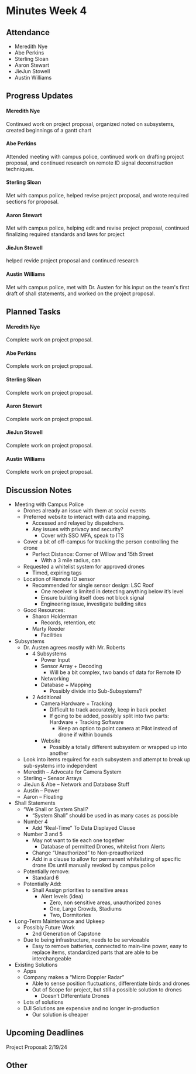 # Minutes Week 4

## Attendance
   - Meredith Nye
   - Abe Perkins
   - Sterling Sloan
   - Aaron Stewart
   - JieJun Stowell
   - Austin Williams

## Progress Updates
#### Meredith Nye
Continued work on project proposal, organized noted on subsystems, created beginnings of a gantt chart
#### Abe Perkins
Attended meeting with campus police, continued work on drafting project proposal, and continued research on remote ID signal deconstruction techniques.
#### Sterling Sloan
Met with campus police, helped revise project proposal, and wrote required sections for proposal.
#### Aaron Stewart
Met with campus police, helping edit and revise project proposal, continued finalizing required standards and laws for project
#### JieJun Stowell
helped revide project proposal and continued research
#### Austin Williams
Met with campus police, met with Dr. Austen for his input on the team's first draft of shall statements, and worked on the project proposal. 

## Planned Tasks
#### Meredith Nye
Complete work on project proposal. 
#### Abe Perkins
Complete work on project proposal. 
#### Sterling Sloan
Complete work on project proposal.
#### Aaron Stewart
Complete work on project proposal.
#### JieJun Stowell
Complete work on project proposal. 
#### Austin Williams
Complete work on project proposal.

## Discussion Notes
- Meeting with Campus Police
   - Drones already an issue with them at social events
   - Preferred website to interact with data and mapping.
      - Accessed and relayed by dispatchers.
      - Any issues with privacy and security?
         - Cover with SSO MFA, speak to ITS
   - Cover a bit of off-campus for tracking the person controlling the drone
      - Perfect Distance: Corner of Willow and 15th Street
         - With a 3 mile radius, can
   - Requested a whitelist system for approved drones
      - Timed, expiring tags
   - Location of Remote ID sensor
      - Recommended for single sensor design: LSC Roof
         - One receiver is limited in detecting anything below it’s level
         - Ensure building itself does not block signal
         - Engineering issue, investigate building sites
   - Good Resources:
      - Sharon Holderman
         - Records, retention, etc
      - Marty Reeder
         - Facilities
- Subsystems
   - Dr. Austen agrees mostly with Mr. Roberts
      - 4 Subsystems
         - Power Input
         - Sensor Array + Decoding
            - Will be a bit complex, two bands of data for Remote ID
         - Networking
         - Database + Mapping
            - Possibly divide into Sub-Subsystems?
      - 2 Additional
         - Camera Hardware + Tracking
            - Difficult to track accurately, keep in back pocket
            - If going to be added, possibly split into two parts: Hardware + Tracking Software
               - Keep an option to point camera at Pilot instead of drone if within bounds
         - Website
            - Possibly a totally different subsystem or wrapped up into another
   - Look into items required for each subsystem and attempt to break up sub-systems into independent
   - Meredith – Advocate for Camera System
   - Sterling – Sensor Arrays
   - JieJun & Abe – Network and Database Stuff
   - Austin – Power
   - Aaron – Floating
- Shall Statements
   - “We Shall or System Shall?
      - “System Shall” should be used in as many cases as possible
   - Number 4
      - Add “Real-Time” To Data Displayed Clause
   - Number 3 and 5
      - May not want to tie each one together
         - Database of permitted Drones, whitelist from Alerts
      - Change “Unauthorized” to Non-preauthorized
      - Add in a clause to allow for permanent whitelisting of specific drone IDs until manually revoked by campus police
   - Potentially remove:
      - Standard 6
   - Potentially Add:
      - Shall Assign priorities to sensitive areas
         - Alert levels (idea)
            - Zero, non sensitive areas, unauthorized zones
            - One, Large Crowds, Stadiums
            - Two, Dormitories
- Long-Term Maintenance and Upkeep
   - Possibly Future Work
      - 2nd Generation of Capstone
   - Due to being infrastructure, needs to be serviceable
      - Easy to remove batteries, connected to main-line power, easy to replace items, standardized parts that are able to be interchangeable
- Existing Solutions
   - Apps
   - Company makes a “Micro Doppler Radar”
      - Able to sense position fluctuations, differentiate birds and drones
      - Out of Scope for project, but still a possible solution to drones
         - Doesn’t Differentiate Drones
   - Lots of solutions
   - DJI Solutions are expensive and no longer in-production
      - Our solution is cheaper

## Upcoming Deadlines
Project Proposal: 2/19/24

## Other
